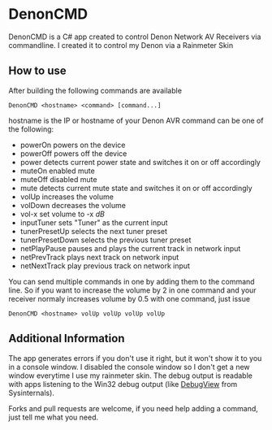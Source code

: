 DenonCMD
========

DenonCMD is a C# app created to control Denon Network AV Receivers via commandline. I created it to control my Denon via a Rainmeter Skin

How to use
----------

After building the following commands are available

    DenonCMD <hostname> <command> [command...]

hostname is the IP or hostname of your Denon AVR
command can be one of the following:

 * powerOn
   powers on the device
 * powerOff
   powers off the device
 * power
   detects current power state and switches it on or off accordingly
 * muteOn
   enabled mute
 * muteOff
   disabled mute
 * mute
   detects current mute state and switches it on or off accordingly
 * volUp
   increases the volume
 * volDown
   decreases the volume
 * vol-x
   set volume to -x *dB*
 * inputTuner
   sets "Tuner" as the current input
 * tunerPresetUp
   selects the next tuner preset
 * tunerPresetDown
   selects the previous tuner preset
 * netPlayPause
   pauses and plays the current track in network input
 * netPrevTrack
   plays next track on network input
 * netNextTrack
   play previous track on network input

You can send multiple commands in one by adding them to the command line. So if you want to increase the volume by 2 in one command and your receiver
normaly increases volume by 0.5 with one command, just issue

    DenonCMD <hostname> volUp volUp volUp volUp

Additional Information
----------------------

The app generates errors if you don't use it right, but it won't show it to you in a console window. I disabled the console window so I don't 
get a new window everytime I use my rainmeter skin. The debug output is readable with apps listening to the Win32 debug output (like
[DebugView](http://technet.microsoft.com/en-us/sysinternals/bb896647.aspx) from Sysinternals).

Forks and pull requests are welcome, if you need help adding a command, just tell me what you need.
